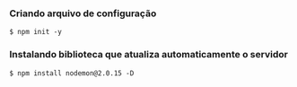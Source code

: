 ### Criando arquivo de configuração
```
$ npm init -y
```
### Instalando biblioteca que atualiza automaticamente o servidor
```
$ npm install nodemon@2.0.15 -D
```